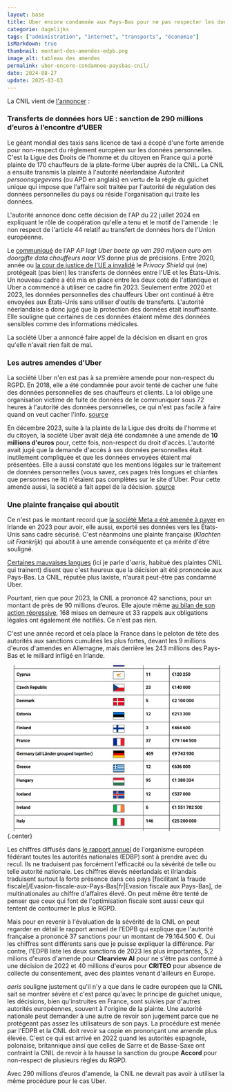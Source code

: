 ```yaml
---
layout: base
title: Uber encore condamnée aux Pays-Bas pour ne pas respecter les données personnelles de ses chauffeurs en France
categorie: dagelijks
tags: ["administration", "internet", "transports", "économie"]
isMarkdown: true
thumbnail: montant-des-amendes-edpb.png
image_alt: tableau des amendes
permalink: uber-encore-condamnee-paysbas-cnil/
date: 2024-08-27
update: 2025-03-03
---
```


La CNIL vient de [l'annoncer](https://www.cnil.fr/fr/transferts-de-donnees-hors-ue-sanction-de-290-millions-deuros-lencontre-duber) : 

### Transferts de données hors UE : sanction de 290 millions d’euros à l’encontre d’UBER

Le géant mondial des taxis sans licence de taxi a écopé d'une forte amende pour non-respect du règlement européen sur les données personnelles. C'est la Ligue des Droits de l'homme et du citoyen en France qui a porté plainte de 170 chauffeurs de la plate-forme Uber auprès de la CNIL. La CNIL a ensuite transmis la plainte à l'autorité néerlandaise *Autoriteit persoonsgegevens* (ou APD en anglais) en vertu de la règle du guichet unique qui impose que l'affaire soit traitée par l'autorité de régulation des données personnelles du pays où réside l'organisation qui traite les données.

L'autorité annonce donc cette décision de l'AP du 22 juillet 2024 en expliquant le rôle de coopération qu'elle a tenu et le motif de l'amende : le non respect de l'article 44 relatif au transfert de données hors de l'Union européenne.

Le [communiqué](https://www.autoriteitpersoonsgegevens.nl/actueel/ap-legt-uber-boete-op-van-290-miljoen-euro-om-doorgifte-data-chauffeurs-naar-vs) de l'AP *AP legt Uber boete op van 290 miljoen euro om doorgifte data chauffeurs naar VS* donne plus de précisions. Entre 2020, année ou [la cour de justice de l'UE a invalidé](/cloud-merite-notre-confiance) le *Privacy Shield* qui (ne) protégeait (pas bien) les transferts de données entre l'UE et les États-Unis. Un nouveau cadre a été mis en place entre les deux coté de l'atlantique et Uber a commencé à utiliser ce cadre fin 2023. Seulement entre 2020 et 2023, les données personnelles des chauffeurs Uber ont continué à être envoyées aux États-Unis sans utiliser d'outils de transferts. L'autorité néerlandaise a donc jugé que la protection des données était insuffisante. Elle souligne que certaines de ces données étaient même des données sensibles comme des informations médicales.

La société Uber a annoncé faire appel de la décision en disant en gros qu'elle n'avait rien fait de mal.
<!--excerpt-->

### Les autres amendes d'Uber

La société Uber n'en est pas à sa première amende pour non-respect du RGPD. En 2018, elle a été condamnée pour avoir tenté de cacher une fuite des données personnelles de ses chauffeurs et clients. La loi oblige une organisation victime de fuite de données de le communiquer sous 72 heures à l'autorité des données personnelles, ce qui n'est pas facile à faire quand on veut cacher l'info. [source](https://www.autoriteitpersoonsgegevens.nl/actueel/ap-legt-uber-boete-op-voor-te-laat-melden-datalek "AP legt Uber boete op voor te laat melden datalek")

En décembre 2023, suite à la plainte de la Ligue des droits de l'homme et du citoyen, la société Uber avait déjà été condamnée à une amende de **10 millions d'euros** pour, cette fois, non-respect du droit d'accès. L'autorité avait jugé que la demande d'accès à ses données personnelles était inutilement compliquée et que les données envoyées étaient mal présentées. Elle a aussi constaté que les mentions légales sur le traitement de données personnelles (vous savez, ces pages très longues et chiantes que personnes ne lit) n'étaient pas complètes sur le site d'Uber. Pour cette amende aussi, la société a fait appel de la décision. [source](https://www.autoriteitpersoonsgegevens.nl/actueel/uber-krijgt-boete-van-10-miljoen-euro-voor-overtreden-privacyregels "Uber krijgt boete van 10 miljoen euro voor overtreden privacyregels")

### Une plainte française qui aboutit

Ce n'est pas le montant record que [la société Meta a été amenée à payer](https://www.dataprotection.ie/en/news-media/press-releases/Data-Protection-Commission-announces-conclusion-of-inquiry-into-Meta-Ireland) en Irlande en 2023 pour avoir, elle aussi, exporté ses données vers les États-Unis sans cadre sécurisé. C'est néanmoins une plainte française (*Klachten uit Frankrijk*) qui aboutit à une amende conséquente et ça mérite d'être souligné.

[Certaines mauvaises langues](https://firefish.imirhil.fr/notes/9xedov2rmdmr2pjk "Connaissant le total désintérêt de notre APD pour le sujet et la clôture sans sanction de centaines de plaintes sur le même thème") (ici je parle d'*aeris*, habitué des plaintes CNIL qui trainent) disent que c'est heureux que la décision ait été prononcée aux Pays-Bas. La CNIL, réputée plus laxiste, n'aurait peut-être pas condamné Uber.

Pourtant, rien que pour 2023, la CNIL a prononcé 42 sanctions, pour un montant de près de 90 millions d’euros. Elle ajoute même [au bilan de son action répressive](https://www.cnil.fr/fr/sanctions-et-mesures-correctrices-la-cnil-presente-le-bilan-2023-de-son-action-repressive "Sanctions et mesures correctrices : la CNIL présente le bilan 2023 de son action répressive"), 168 mises en demeure et 33 rappels aux obligations légales ont également été notifiés. Ce n'est pas rien.

C'est une année record et cela place la France dans le peloton de tête des autorités aux sanctions cumulées les plus fortes, devant les 9 millions d'euros d'amendes en Allemagne, mais derrière les 243 millions des Pays-Bas et le milliard infligé en Irlande.

![Tableau avec les montant des plus fortes amendes par pays](montant-des-amendes-edpb.png){.center}

Les chiffres diffusés dans [le rapport annuel](https://www.edpb.europa.eu/our-work-tools/our-documents/annual-report/edpb-annual-report-2023_fr "EDPB Annual Report 2023") de l'organisme européen fédérant toutes les autorités nationales (EDBP) sont à prendre avec du recul. Ils ne traduisent pas forcément l'efficacité ou la sévérité de telle ou telle autorité nationale. Les chiffres élevés néerlandais et iIrlandais traduisent surtout la forte présence dans ces pays [facilitant la fraude fiscale|/Evasion-fiscale-aux-Pays-Bas|fr|Evasion fiscale aux Pays-Bas], de multinationales au chiffre d'affaires élevé. On peut même être tenté de penser que ceux qui font de l'optimisation fiscale sont aussi ceux qui tentent de contourner le plus le RGPD.

Mais pour en revenir à l'évaluation de la sévérité de la CNIL on peut regarder en détail le rapport annuel de l'EDPB qui explique que l'autorité française a prononcé 37 sanctions pour un montant de 79.164.500 €. Oui les chiffres sont différents sans que je puisse expliquer la différence. Par contre, l'EDPB liste les deux sanctions de 2023 les plus importantes, 5,2 milions d'euros d'amende pour **Clearview AI** pour ne s'être pas conformé à une décision de 2022 et 40 millions d'euros pour **CRITEO** pour absence de collecte du consentement, avec des plaintes venant d'ailleurs en Europe.


*aeris* souligne justement qu'il n'y a que dans le cadre européen que la CNIL sait se montrer sévère et c'est parce qu'avec le principe de guichet unique, les décisions, bien qu'instruites en France, sont suivies par d'autres autorités européennes, souvent à l'origine de la plainte. Une autorité nationale peut demander à une autre de revoir son jugement parce que ne protégeant pas assez les utilisateurs de son pays. La procédure est menée par l'EDPB et la CNIL doit revoir sa copie en prononçant une amende plus élevée.  C'est ce qui est arrivé en 2022 quand les autorités espagnole, polonaise, britannique ainsi que celles de Sarre et de Basse-Saxe ont contraint la CNIL de revoir à la hausse la sanction du groupe **Accord** pour non-respect de plusieurs règles du RGPD.

Avec 290 millions d’euros d'amende, la CNIL ne devrait pas avoir à utiliser la même procédure pour le cas Uber.

<!-- post notes:
Les sanctions sont calculées de la même manière dans toute l'Union avec un maximum de 4% du chiffre d'affaires global de l'entreprise sanctionnée. 
https://www.edpb.europa.eu/system/files/2024-04/edpb_annual_report_2023_en.pdf 

https://imirhil.fr/cnil/dipeeo-memoire_en_requete.pdf 
https://mast.eu.org/@aeris@firefish.imirhil.fr/113027687260488687
--->
